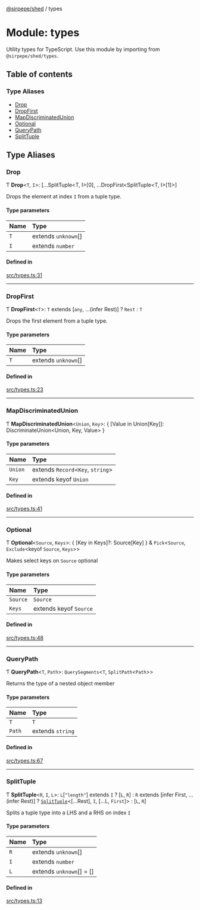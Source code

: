 [@sirpepe/shed](../README.md) / types

# Module: types

Utility types for TypeScript. Use this module by importing from
`@sirpepe/shed/types`.

## Table of contents

### Type Aliases

- [Drop](types.md#drop)
- [DropFirst](types.md#dropfirst)
- [MapDiscriminatedUnion](types.md#mapdiscriminatedunion)
- [Optional](types.md#optional)
- [QueryPath](types.md#querypath)
- [SplitTuple](types.md#splittuple)

## Type Aliases

### Drop

Ƭ **Drop**\<`T`, `I`\>: [...SplitTuple\<T, I\>[0], ...DropFirst\<SplitTuple\<T, I\>[1]\>]

Drops the element at index `I` from a tuple type.

#### Type parameters

| Name | Type |
| :------ | :------ |
| `T` | extends `unknown`[] |
| `I` | extends `number` |

#### Defined in

[src/types.ts:31](https://github.com/SirPepe/shed/blob/caecd83/src/types.ts#L31)

___

### DropFirst

Ƭ **DropFirst**\<`T`\>: `T` extends [`any`, ...(infer Rest)] ? `Rest` : `T`

Drops the first element from a tuple type.

#### Type parameters

| Name | Type |
| :------ | :------ |
| `T` | extends `unknown`[] |

#### Defined in

[src/types.ts:23](https://github.com/SirPepe/shed/blob/caecd83/src/types.ts#L23)

___

### MapDiscriminatedUnion

Ƭ **MapDiscriminatedUnion**\<`Union`, `Key`\>: \{ [Value in Union[Key]]: DiscriminateUnion\<Union, Key, Value\> }

#### Type parameters

| Name | Type |
| :------ | :------ |
| `Union` | extends `Record`\<`Key`, `string`\> |
| `Key` | extends keyof `Union` |

#### Defined in

[src/types.ts:41](https://github.com/SirPepe/shed/blob/caecd83/src/types.ts#L41)

___

### Optional

Ƭ **Optional**\<`Source`, `Keys`\>: \{ [Key in Keys]?: Source[Key] } & `Pick`\<`Source`, `Exclude`\<keyof `Source`, `Keys`\>\>

Makes select keys on `Source` optional

#### Type parameters

| Name | Type |
| :------ | :------ |
| `Source` | `Source` |
| `Keys` | extends keyof `Source` |

#### Defined in

[src/types.ts:48](https://github.com/SirPepe/shed/blob/caecd83/src/types.ts#L48)

___

### QueryPath

Ƭ **QueryPath**\<`T`, `Path`\>: `QuerySegments`\<`T`, `SplitPath`\<`Path`\>\>

Returns the type of a nested object member

#### Type parameters

| Name | Type |
| :------ | :------ |
| `T` | `T` |
| `Path` | extends `string` |

#### Defined in

[src/types.ts:67](https://github.com/SirPepe/shed/blob/caecd83/src/types.ts#L67)

___

### SplitTuple

Ƭ **SplitTuple**\<`R`, `I`, `L`\>: `L`[``"length"``] extends `I` ? [`L`, `R`] : `R` extends [infer First, ...(infer Rest)] ? [`SplitTuple`](types.md#splittuple)\<[...Rest], `I`, [...L, `First`]\> : [`L`, `R`]

Splits a tuple type into a LHS and a RHS on index `I`

#### Type parameters

| Name | Type |
| :------ | :------ |
| `R` | extends `unknown`[] |
| `I` | extends `number` |
| `L` | extends `unknown`[] = [] |

#### Defined in

[src/types.ts:13](https://github.com/SirPepe/shed/blob/caecd83/src/types.ts#L13)
